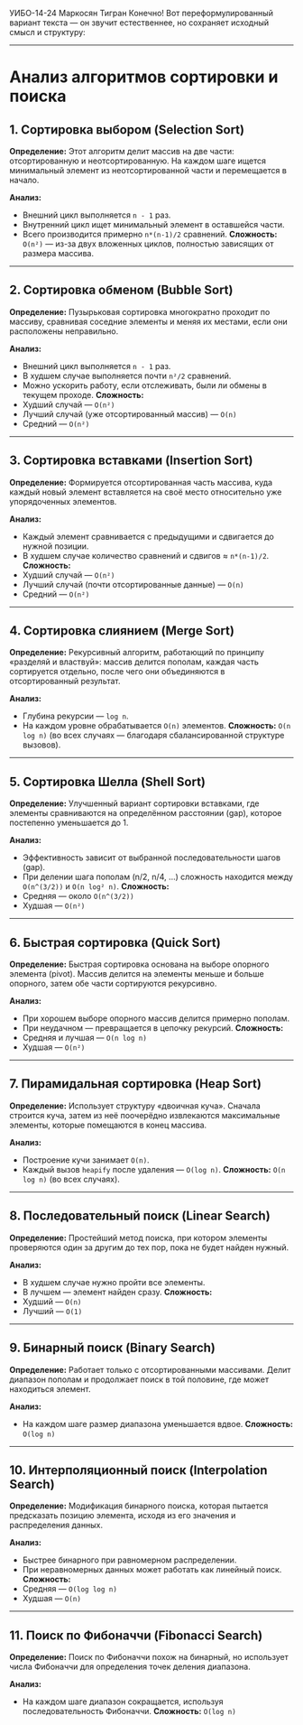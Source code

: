 УИБО-14-24 Маркосян Тигран
Конечно! Вот переформулированный вариант текста — он звучит естественнее, но сохраняет исходный смысл и структуру:

---

# Анализ алгоритмов сортировки и поиска

## 1. Сортировка выбором (Selection Sort)

**Определение:**
Этот алгоритм делит массив на две части: отсортированную и неотсортированную. На каждом шаге ищется минимальный элемент из неотсортированной части и перемещается в начало.

**Анализ:**

* Внешний цикл выполняется `n - 1` раз.
* Внутренний цикл ищет минимальный элемент в оставшейся части.
* Всего производится примерно `n*(n-1)/2` сравнений.
  **Сложность:** `O(n²)` — из-за двух вложенных циклов, полностью зависящих от размера массива.

---

## 2. Сортировка обменом (Bubble Sort)

**Определение:**
Пузырьковая сортировка многократно проходит по массиву, сравнивая соседние элементы и меняя их местами, если они расположены неправильно.

**Анализ:**

* Внешний цикл выполняется `n - 1` раз.
* В худшем случае выполняется почти `n²/2` сравнений.
* Можно ускорить работу, если отслеживать, были ли обмены в текущем проходе.
  **Сложность:**
* Худший случай — `O(n²)`
* Лучший случай (уже отсортированный массив) — `O(n)`
* Средний — `O(n²)`

---

## 3. Сортировка вставками (Insertion Sort)

**Определение:**
Формируется отсортированная часть массива, куда каждый новый элемент вставляется на своё место относительно уже упорядоченных элементов.

**Анализ:**

* Каждый элемент сравнивается с предыдущими и сдвигается до нужной позиции.
* В худшем случае количество сравнений и сдвигов ≈ `n*(n-1)/2`.
  **Сложность:**
* Худший случай — `O(n²)`
* Лучший случай (почти отсортированные данные) — `O(n)`
* Средний — `O(n²)`

---

## 4. Сортировка слиянием (Merge Sort)

**Определение:**
Рекурсивный алгоритм, работающий по принципу «разделяй и властвуй»: массив делится пополам, каждая часть сортируется отдельно, после чего они объединяются в отсортированный результат.

**Анализ:**

* Глубина рекурсии — `log n`.
* На каждом уровне обрабатывается `O(n)` элементов.
  **Сложность:** `O(n log n)`
  (во всех случаях — благодаря сбалансированной структуре вызовов).

---

## 5. Сортировка Шелла (Shell Sort)

**Определение:**
Улучшенный вариант сортировки вставками, где элементы сравниваются на определённом расстоянии (gap), которое постепенно уменьшается до 1.

**Анализ:**

* Эффективность зависит от выбранной последовательности шагов (gap).
* При делении шага пополам (n/2, n/4, …) сложность находится между `O(n^(3/2))` и `O(n log² n)`.
  **Сложность:**
* Средняя — около `O(n^(3/2))`
* Худшая — `O(n²)`

---

## 6. Быстрая сортировка (Quick Sort)

**Определение:**
Быстрая сортировка основана на выборе опорного элемента (pivot). Массив делится на элементы меньше и больше опорного, затем обе части сортируются рекурсивно.

**Анализ:**

* При хорошем выборе опорного массив делится примерно пополам.
* При неудачном — превращается в цепочку рекурсий.
  **Сложность:**
* Средняя и лучшая — `O(n log n)`
* Худшая — `O(n²)`

---

## 7. Пирамидальная сортировка (Heap Sort)

**Определение:**
Использует структуру «двоичная куча». Сначала строится куча, затем из неё поочерёдно извлекаются максимальные элементы, которые помещаются в конец массива.

**Анализ:**

* Построение кучи занимает `O(n)`.
* Каждый вызов `heapify` после удаления — `O(log n)`.
  **Сложность:** `O(n log n)`
  (во всех случаях).

---

## 8. Последовательный поиск (Linear Search)

**Определение:**
Простейший метод поиска, при котором элементы проверяются один за другим до тех пор, пока не будет найден нужный.

**Анализ:**

* В худшем случае нужно пройти все элементы.
* В лучшем — элемент найден сразу.
  **Сложность:**
* Худший — `O(n)`
* Лучший — `O(1)`

---

## 9. Бинарный поиск (Binary Search)

**Определение:**
Работает только с отсортированными массивами. Делит диапазон пополам и продолжает поиск в той половине, где может находиться элемент.

**Анализ:**

* На каждом шаге размер диапазона уменьшается вдвое.
  **Сложность:** `O(log n)`

---

## 10. Интерполяционный поиск (Interpolation Search)

**Определение:**
Модификация бинарного поиска, которая пытается предсказать позицию элемента, исходя из его значения и распределения данных.

**Анализ:**

* Быстрее бинарного при равномерном распределении.
* При неравномерных данных может работать как линейный поиск.
  **Сложность:**
* Средняя — `O(log log n)`
* Худшая — `O(n)`

---

## 11. Поиск по Фибоначчи (Fibonacci Search)

**Определение:**
Поиск по Фибоначчи похож на бинарный, но использует числа Фибоначчи для определения точек деления диапазона.

**Анализ:**

* На каждом шаге диапазон сокращается, используя последовательность Фибоначчи.
  **Сложность:** `O(log n)`
